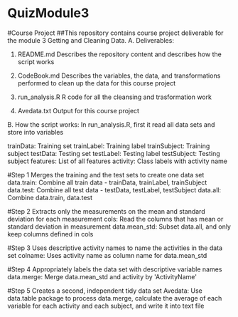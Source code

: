 # QuizModule3

#Course Project
##This repository contains course project deliverable for the module 3 Getting and Cleaning Data.
A. Deliverables: 

1. README.md
Describes the repository content and describes how the script works

2. CodeBook.md
Describes the variables, the data, and transformations performed to clean up the data for this course project

3. run_analysis.R
R code for all the cleansing and trasformation work

4. Avedata.txt
Output for this course project

B. How the script works: In run_analysis.R, first it read all data sets and store into variables

trainData: Training set
trainLabel: Training label
trainSubject: Training subject
testData: Testing set
testLabel: Testing label
testSubject: Testing subject
features: List of all features
activity: Class labels with activity name

#Step 1 Merges the training and the test sets to create one data set
data.train: Combine all train data - trainData, trainLabel, trainSubject
data.test: Combine all test data - testData, testLabel, testSubject
data.all: Combine data.train, data.test

#Step 2 Extracts only the measurements on the mean and standard deviation for each measurement
cols: Read the columns that has mean or standard deviation in measurement
data.mean_std: Subset data.all, and only keep columns defined in cols

#Step 3 Uses descriptive activity names to name the activities in the data set
colname: Uses activity name as column name for data.mean_std

#Step 4 Appropriately labels the data set with descriptive variable names
data.merge: Merge data.mean_std and activity by 'ActivityName'

#Step 5 Creates a second, independent tidy data set
Avedata: Use data.table package to process data.merge, calculate the average of each variable for each activity and each subject, and 
write it into text file
